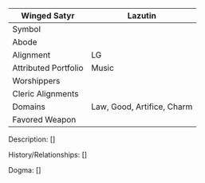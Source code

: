 | Winged Satyr | Lazutin |
| --- | --- |
| Symbol |
| Abode |
| Alignment | LG | 
| Attributed Portfolio | Music | 
| Worshippers | 
| Cleric Alignments |
| Domains | Law, Good, Artifice, Charm 
| Favored Weapon |

Description: 
    []

History/Relationships:
    []
    
Dogma: 
    []